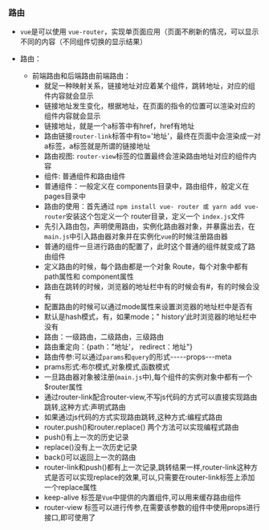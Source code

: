### 路由

* `vue`是可以使用 `vue-router`，实现单页面应用（页面不刷新的情况，可以显示不同的内容（不同组件切换的显示结果）

* 路由：
  * 前端路由和后端路由前端路由：
    * 就足一种映射关系，链接地址对应着某个组件，跳转地址，对应的组件内容就会显示
    * 链接地址发生变化，根据地址，在页面的指令的位置可以渲染对应的组件内容就会显示
    * 链接地址，就是一个a标答中有href，href有地址
    * 路由链接`router-link`标答中有to='地址'，最终在页面中会渲染成一对a标签，a标签就是所谓的链接地址
    * 路由视图: `router-view`标签的位置最终会渲染路由地址对应的组件内容
    * 组件: 普通组件和路由组件
    * 普通组件：一般定义在 components目录中，路由组件，般定义在 pages目录中
    * 路由的使用：首先通过 `npm install vue- router 或 yarn add vue-router`安装这个包定义一个 router目录，定义一个 `index.js`文件
    * 先引入路由包，声明使用路由，实例化路由器对象，并暴露出去，在 `main.js`中引入路由器对象并在实例化`vue`的时候注册路由器
    * 普通的组件一旦进行路由的配置了，此时这个普通的组件就变成了路由组件
    * 定义路由的时候，每个路由都是一个对象 Route，每个对象中都有path属性和 component属性
    * 路由在跳转的时候，浏览器的地址栏中有的时候会有#，有的时候会没有
    * 配置路由的时候可以通过mode属性来设置浏览器的地址栏中是否有
    * 默认是hash模式，有，如果mode；" history’此时浏览器的地址栏中没有
    * 路由：一级路由，二级路由，三级路由
    * 路由重定向：{path："地址'， redirect：地址"}
    * 路由传参:可以通过`params`和`query`的形式-----props---meta
    * prams形式:布尔模式,对象模式,函数模式
    * 一旦路由器对象被注册(`main.js`中),每个组件的实例对象中都有一个$router属性
    * 通过router-link配合router-view,不写js代码的方式可以直接实现路由跳转,这种方式:声明式路由
    * 如果通过js代码的方式实现路由跳转,这种方式:编程式路由
    * router.push()和router.replace() 两个方法可以实现编程式路由
    * push()有上一次的历史记录
    * replace()没有上一次历史记录
    * back()可以返回上一次的路由
    * router-link和push()都有上一次记录,跳转结果一样,router-link这种方式是否可以实现replace的效果,可以,只需要在router-link标签上添加一个replace属性
    * keep-alive 标签是`Vue`中提供的内置组件,可以用来缓存路由组件
    * router-view 标签可以进行传参,在需要该参数的组件中使用props进行接口,即可使用了